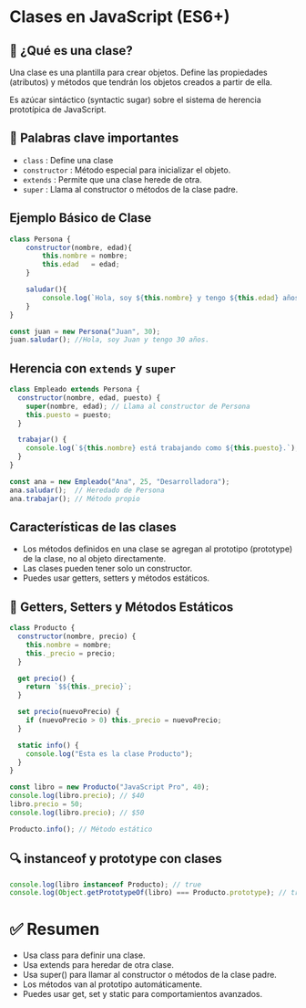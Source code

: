 # Clases en JavaScript (ES6+)

## 📌 ¿Qué es una clase?

Una clase es una plantilla para crear objetos. Define las propiedades (atributos) y métodos que tendrán los objetos creados a partir de ella.

Es azúcar sintáctico (syntactic sugar) sobre el sistema de herencia prototípica de JavaScript.

## 🔑 Palabras clave importantes

- `class` : Define una clase
- `constructor` : Método especial para inicializar el objeto.
- `extends` : Permite que una clase herede de otra.
- `super` : Llama al constructor o métodos de la clase padre.

## Ejemplo Básico de Clase

```javascript
class Persona {
    constructor(nombre, edad){
        this.nombre = nombre;
        this.edad   = edad;
    }

    saludar(){
        console.log(`Hola, soy ${this.nombre} y tengo ${this.edad} años`).
    }
}

const juan = new Persona("Juan", 30);
juan.saludar(); //Hola, soy Juan y tengo 30 años.
```

## Herencia con `extends` y `super`

```javascript
class Empleado extends Persona {
  constructor(nombre, edad, puesto) {
    super(nombre, edad); // Llama al constructor de Persona
    this.puesto = puesto;
  }

  trabajar() {
    console.log(`${this.nombre} está trabajando como ${this.puesto}.`);
  }
}

const ana = new Empleado("Ana", 25, "Desarrolladora");
ana.saludar();  // Heredado de Persona
ana.trabajar(); // Método propio
```

## Características de las clases
- Los métodos definidos en una clase se agregan al prototipo (prototype) de la clase, no al objeto directamente.
- Las clases pueden tener solo un constructor.
- Puedes usar getters, setters y métodos estáticos.

## 🔧 Getters, Setters y Métodos Estáticos

```javascript
class Producto {
  constructor(nombre, precio) {
    this.nombre = nombre;
    this._precio = precio;
  }

  get precio() {
    return `$${this._precio}`;
  }

  set precio(nuevoPrecio) {
    if (nuevoPrecio > 0) this._precio = nuevoPrecio;
  }

  static info() {
    console.log("Esta es la clase Producto");
  }
}

const libro = new Producto("JavaScript Pro", 40);
console.log(libro.precio); // $40
libro.precio = 50;
console.log(libro.precio); // $50

Producto.info(); // Método estático
```

## 🔍 instanceof y prototype con clases

```javascript
console.log(libro instanceof Producto); // true
console.log(Object.getPrototypeOf(libro) === Producto.prototype); // true
```

# ✅ Resumen

- Usa class para definir una clase.
- Usa extends para heredar de otra clase.
- Usa super() para llamar al constructor o métodos de la clase padre.
- Los métodos van al prototipo automáticamente.
- Puedes usar get, set y static para comportamientos avanzados.